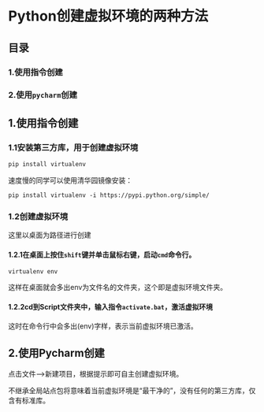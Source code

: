 # Python创建虚拟环境的两种方法

## 目录

### 1.使用指令创建

### 2.使用`pycharm`创建



## 1.使用指令创建

### 1.1安装第三方库，用于创建虚拟环境

```sh
pip install virtualenv
```

速度慢的同学可以使用清华园镜像安装：

```
pip install virtualenv -i https://pypi.python.org/simple/
```

### 1.2创建虚拟环境

这里以桌面为路径进行创建

#### 1.2.1在桌面上按住`shift`键并单击鼠标右键，启动`cmd`命令行。

```
virtualenv env
```

这样在桌面就会多出env为文件名的文件夹，这个即是虚拟环境文件夹。

#### 1.2.2cd到Script文件夹中，输入指令`activate.bat`，激活虚拟环境

这时在命令行中会多出(env)字样，表示当前虚拟环境已激活。



## 2.使用Pycharm创建

点击文件——>新建项目，根据提示即可自主创建虚拟环境。


不继承全局站点包将意味着当前虚拟环境是“最干净的”，没有任何的第三方库，仅含有标准库。
